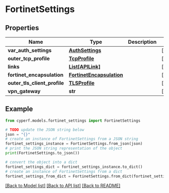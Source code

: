 # FortinetSettings


## Properties

Name | Type | Description | Notes
------------ | ------------- | ------------- | -------------
**var_auth_settings** | [**AuthSettings**](AuthSettings.md) |  | [optional] 
**outer_tcp_profile** | [**TcpProfile**](TcpProfile.md) |  | [optional] 
**links** | [**List[APILink]**](APILink.md) |  | [optional] 
**fortinet_encapsulation** | [**FortinetEncapsulation**](FortinetEncapsulation.md) |  | [optional] 
**outer_tls_client_profile** | [**TLSProfile**](TLSProfile.md) |  | [optional] 
**vpn_gateway** | **str** |  | [optional] 

## Example

```python
from cyperf.models.fortinet_settings import FortinetSettings

# TODO update the JSON string below
json = "{}"
# create an instance of FortinetSettings from a JSON string
fortinet_settings_instance = FortinetSettings.from_json(json)
# print the JSON string representation of the object
print(FortinetSettings.to_json())

# convert the object into a dict
fortinet_settings_dict = fortinet_settings_instance.to_dict()
# create an instance of FortinetSettings from a dict
fortinet_settings_from_dict = FortinetSettings.from_dict(fortinet_settings_dict)
```
[[Back to Model list]](../README.md#documentation-for-models) [[Back to API list]](../README.md#documentation-for-api-endpoints) [[Back to README]](../README.md)


